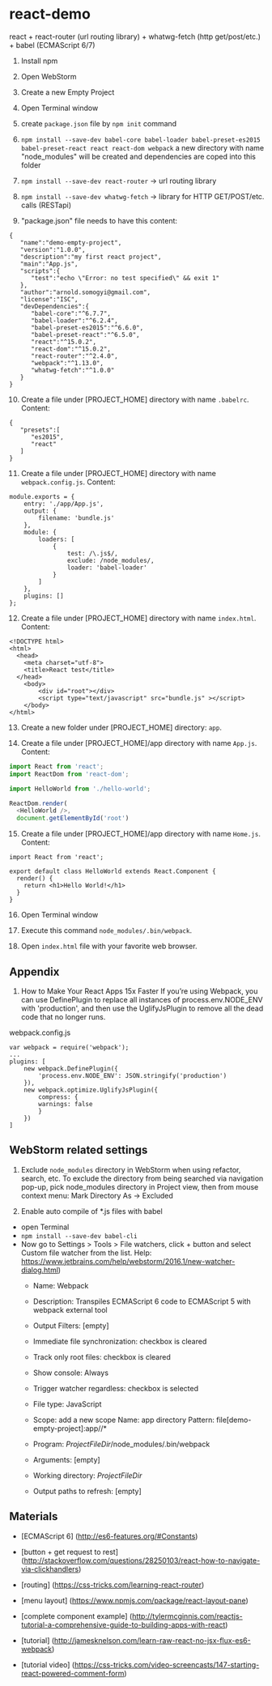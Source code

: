 # react-demo
react + react-router (url routing library) + whatwg-fetch (http get/post/etc.) + babel (ECMAScript 6/7)

1. Install npm

2. Open WebStorm

3. Create a new Empty Project

4. Open Terminal window

5. create `package.json` file by `npm init` command 

6. `npm install --save-dev babel-core babel-loader babel-preset-es2015 babel-preset-react react react-dom webpack`
a new directory with name "node_modules" will be created and dependencies are coped into this folder

7. `npm install --save-dev react-router` -> url routing library

8. `npm install --save-dev whatwg-fetch` -> library for HTTP GET/POST/etc. calls (RESTapi)

9. "package.json" file needs to have this content:
```
{
   "name":"demo-empty-project",
   "version":"1.0.0",
   "description":"my first react project",
   "main":"App.js",
   "scripts":{
      "test":"echo \"Error: no test specified\" && exit 1"
   },
   "author":"arnold.somogyi@gmail.com",
   "license":"ISC",
   "devDependencies":{
      "babel-core":"^6.7.7",
      "babel-loader":"^6.2.4",
      "babel-preset-es2015":"^6.6.0",
      "babel-preset-react":"^6.5.0",
      "react":"^15.0.2",
      "react-dom":"^15.0.2",
      "react-router":"^2.4.0",
      "webpack":"^1.13.0",
      "whatwg-fetch":"^1.0.0"
   }
}
```

10. Create a file under [PROJECT_HOME] directory with name `.babelrc`.
Content:
```
{
   "presets":[
      "es2015",
      "react"
   ]
}
```

11. Create a file under [PROJECT_HOME] directory with name `webpack.config.js`.
Content:
```
module.exports = {
    entry: './app/App.js',
    output: {
        filename: 'bundle.js'
    },
    module: {
        loaders: [
            {
                test: /\.js$/,
                exclude: /node_modules/,
                loader: 'babel-loader'
            }
        ]
    },
    plugins: []
};
```

12. Create a file under [PROJECT_HOME] directory with name `index.html`.
Content:
```
<!DOCTYPE html>
<html>
  <head>
    <meta charset="utf-8">
    <title>React test</title>
  </head>
    <body>
        <div id="root"></div>
        <script type="text/javascript" src="bundle.js" ></script>
    </body>
</html>
```

13. Create a new folder under [PROJECT_HOME] directory: `app`.

14. Create a file under [PROJECT_HOME]/app directory with name `App.js`.
Content:
```javascript
import React from 'react';
import ReactDom from 'react-dom';

import HelloWorld from './hello-world';

ReactDom.render(
  <HelloWorld />,
  document.getElementById('root')
```

15. Create a file under [PROJECT_HOME]/app directory with name `Home.js`.
Content:
```
import React from 'react';

export default class HelloWorld extends React.Component {
  render() {
    return <h1>Hello World!</h1>
  }
}
```

16. Open Terminal window

17. Execute this command `node_modules/.bin/webpack`.

18. Open `index.html` file with your favorite web browser.


Appendix
--------
1. How to Make Your React Apps 15x Faster
If you’re using Webpack, you can use DefinePlugin to replace all instances of process.env.NODE_ENV with
'production', and then use the UglifyJsPlugin to remove all the dead code that no longer runs.

webpack.config.js
```
var webpack = require('webpack');
...
plugins: [
    new webpack.DefinePlugin({
        'process.env.NODE_ENV': JSON.stringify('production')
    }),
    new webpack.optimize.UglifyJsPlugin({
        compress: {
        warnings: false
        }
    })
]
```

WebStorm related settings
-------------------------
1. Exclude `node_modules` directory in WebStorm when using refactor, search, etc.
To exclude the directory from being searched via navigation pop-up, pick node_modules directory in Project view,
then from mouse context menu: Mark Directory As -> Excluded

2. Enable auto compile of *.js files with babel
* open Terminal
* `npm install --save-dev babel-cli`
* Now go to Settings > Tools > File watchers, click + button and select Custom file watcher from the list.
  Help: https://www.jetbrains.com/help/webstorm/2016.1/new-watcher-dialog.html)
    - Name: Webpack
    - Description: Transpiles ECMAScript 6 code to ECMAScript 5 with webpack external tool
        
    - Output Filters: [empty]
    
    - Immediate file synchronization: checkbox is cleared
    - Track only root files: checkbox is cleared
    - Show console: Always
    - Trigger watcher regardless: checkbox is selected
    
    - File type: JavaScript
    - Scope: add a new scope
        Name: app directory
        Pattern: file[demo-empty-project]:app//*
       
    - Program: $ProjectFileDir$/node_modules/.bin/webpack
    - Arguments: [empty]
    - Working directory: $ProjectFileDir$
    - Output paths to refresh: [empty]


Materials
---------
* [ECMAScript 6] (http://es6-features.org/#Constants)
* [button + get request to rest] (http://stackoverflow.com/questions/28250103/react-how-to-navigate-via-clickhandlers)
* [routing] (https://css-tricks.com/learning-react-router)
* [menu layout] (https://www.npmjs.com/package/react-layout-pane)
  
* [complete component example] (http://tylermcginnis.com/reactjs-tutorial-a-comprehensive-guide-to-building-apps-with-react)
  
* [tutorial] (http://jamesknelson.com/learn-raw-react-no-jsx-flux-es6-webpack)
* [tutorial video] (https://css-tricks.com/video-screencasts/147-starting-react-powered-comment-form)  